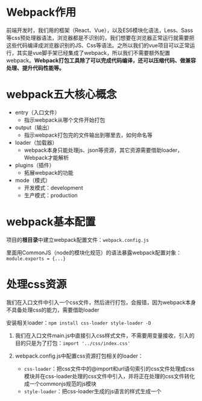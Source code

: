 # Webpack作用

前端开发时，我们用的框架（React、Vue），以及ES6模块化语法，Less、Sass等css预处理器语法，浏览器都是不识别的，我们想要在浏览器正常运行就需要把这些代码编译成浏览器识别的JS、Css等语法。之所以我们的vue项目可以正常运行，其实是vue脚手架已经集成了webpack，所以我们不需要额外配置webpack。**Webpack打包工具除了可以完成代码编译，还可以压缩代码、做兼容处理、提升代码性能等。**

# webpack五大核心概念

* entry（入口文件）
  * 指示webpack从哪个文件开始打包
* output（输出）
  * 指示webpack打包完的文件输出到哪里去，如何命名等
* loader（加载器）
  * webpack本身只能处理js、json等资源，其它资源需要借助loader，Webpack才能解析
* plugins（插件）
  * 拓展webpack的功能
* mode（模式）
  * 开发模式：development
  * 生产模式：production

# webpack基本配置

项目的**根目录**中建立webpack配置文件：`webpack.config.js`

里面用CommonJS（node的模块化规范）的语法暴露webpack配置对象：`module.exports = {...}`

# 处理css资源

我们在入口文件中引入一个css文件，然后进行打包，会报错，因为webpack本身不具备处理css的能力，需要借助loader

安装相关loader：`npm install css-loader style-loader -D`

1. 我们在入口文件main.js中直接引入css样式文件，不需要用变量接收，引入的目的只是为了打包：`import '../css/index.css'`

2. webpack.config.js中配置css资源打包相关的loader：
   * `css-loader`：把css文件中的@import和url语句索引的css文件处理成css模块并在css-loader处理的css文件中引入，并将正在处理的css文件转化成一个commonjs规范的js模块
   * `style-loader`：把css-loader生成的js语言的样式生成一个<script>标签自动添加到html页面中，相当于应用打包生成的样式（前提是html页面引入了我们webpack打包生成的文件），换句话说就是如果html页面引入了打包文件（main.js），那么自动为打包文件里的css资源创建script标签

配置注意点：loader配置对象的use属性数组中loader的调用顺序是从后往前，**先执行css-loader生成js文件，在执行style-loader将js文件通过script标签的形式自动加入html页面中**。

~~~js
{
    test: /\.css$/, //检测以.css结尾的文件，对这种文件应用以下loader
    use: [ 
        'style-loader',
        'css-loader' ,
    ]
},
~~~

打包：`npx webpack`

# 处理less资源

~~~js
// webpack.config.js
module.exports = {
    ...
    module: {
        rules: [
            {
                test: /\.less$/,
                use: [
                    "style-loader",//为css的js文件创建script标签添加到页面中
                    "css-loader",//css文件编译为commonjs模块
                    'less-loader',//将less文件编译为css文件
                ]
        	}
        ]
    }
};
~~~

# 处理Sass（Scss）资源

以及处理stylus类型的样式文件，都完全同上：安装相关loader并在webpack.config.js中进行配置。

# 处理图片资源

webpack5已经将webpack4中处理图片资源的相关loader集成到webpack内部了，我们只需要进行相关配置进行图片性能优化即可。

## 配置图片资源的打包：

~~~js
{
    test: /\.(png|jpe?g|gif|webp)$/,
    type: "asset",
}
//配置此项之后就会把入口文件（包括引申出去的文件）里的图片进行打包
~~~

## 配置图片的优化：

以下配置项意思就是：

* test：指明作用对象—是针对图片

* type：配置项类型，属于asset

* parser：转化目标——转化成dataUrl，所谓dataUrl就是把资源的url转化成字符串，这个字符串在浏览器就可以解析成资源本身，而不用发请求去联系真正的url（减少请求）

  这里我们就是把图片资源转化成base64格式的字符串，转化后图片的大小会变大，但是减少了请求次数，图片变大的程度取决于图片本身的大小，图片越小，变大的也越小。

  所以这里配置项的目的就是把小于10kb的图片转化成base64字符串从而达到优化的效果。

~~~js
{
	test: /\.(png|jpe?g|gif|webp)$/,
    type: "asset",
    parser: {
        dataUrlCondition: {
            maxSize: 10 * 1024, //10kb
        }
    }
}
~~~

经过这两个loader配置项之后，对于比较大的图片，正常打包（仍然是图片）,而对于小体积图片，不会生成打包图片，而是直接生成了base64格式的字符串。

# 修改输出文件目录

目前来说，我们执行`npx webpack`之后，所有被打包处理的资源全部输出到dist文件夹下，我们希望为图片以及js文件创建单独的文件夹进行输出。

~~~js
module.exports = {
	...
    output: {
        //path指明文件的输出路径
        path: path.resolve(__dirname, 'dist'), 
        //文件名
        filename: '/js/main.js'
    },
    ...
}
~~~

* `output.path`：对于所有文件来说webpack处理后的输出位置
* `output.filename`：**入口文件**经过webpack处理后输出的文件名

如果我们配置`path: path.resolve(__dirname, 'dist/js')`，那么图片和main.js都输出到dist下的js文件夹里，我们只想让入口文件输出到js文件夹下，而不想让图片也输出到js文件夹下，所以我们配置filename项：`filename: 'js/main.js'`而path项不变，为dist。这样配置之后打包，结果为：dist下的js文件夹里存放main.js，图片资源直接存放在dist文件夹下。

实际demo实现中稍作修改：让js文件夹外层为static文件夹（增加一层static文件夹）

**然后我们增加一个loader配置对象用来匹配图片资源的打包相关信息**

webpack配置对象结构：

~~~js
module.exports = {
	...
    module: {
        rules: [
            //loader的配置对象
            {
				...
            },
        ],
    }
    ...
}
~~~

loader配置对象：

~~~js
{
    test: /\.(png|jpe?g|gif|webp)$/,
    type: "asset",
    parser: {
        dataUrlCondition: {
            maxSize: 5 * 1024, //5kb
        }
    },
    //generator.filename配置项指test配置项指定的文件经过webpack处理后输出的文件地址以及文件名
    generator: {
        filename: 'static/images/[hash:10][ext][query]',
        /*
            输出到images文件夹下
            [hash]是一个唯一值，这里处理为文件名,:10表示只取十位
            [ext]源文件的后缀名，这里不变，仍然处理为输出文件的后缀名
            [query]携带的参数，这里可有可无
        */
    }
}
~~~

**当然filename配置项指定的输出位置是以output配置项（webpack配置对象的顶层配置项）的path指定的路径为基础的（也就是说经过路径组合，图片资源最终输出位置为__dirname/dist/static/images）**。

经过这两个配置之后，重新进行打包`npx webpack`，处理结果为static文件夹下存放images和js文件夹，里面分别存放打包处理后的图片和入口文件（main.js）。

# 打包前自动清空上次的打包内容

目前每次打包前需要手动删除dist文件夹下的内容，希望执行`npx webpack`之前自动清空，给`output`增加配置项`output.clean`为`true`即可。

~~~js
output: {
    path: path.resolve(__dirname, 'dist'), 
    filename: 'static/js/main.js',
    //打包前自动清空上次的打包内容
    clean: true,
},
~~~

# webpack5资源模块类型(asset module type)

通过添加 4 种新的模块类型替换掉了webpack5之前的相关loader

也就是loader配置对象的type属性值：

- `asset/resource` 发送一个单独的文件并导出 URL。之前通过使用 `file-loader` 实现。
- `asset/inline` 导出一个资源的 data URI。之前通过使用 `url-loader` 实现。
- `asset/source` 导出资源的源代码。之前通过使用 `raw-loader` 实现。
- `asset` 在导出一个 data URI 和发送一个单独的文件之间自动选择。之前通过使用 `url-loader`，并且配置资源体积限制实现。

**目前不是很理解具体的意义，但大致可以知道，处理图片时type值为asset，根据图片大小决定导出一个base64（dataURL）还是一个图片，然后字体图标资源用asset/resource，可能就是想确定性的输出一个文件。所以type配置项大概的功能应该就是决定输出的类型（输出一个文件，还是确定性输出dataURL，还是根据大小决定文件或者dataURL）**

# 处理字体图标资源

我们在项目中引入字体图标，并在webpack中进行打包

字体图标的本地引入：

阿里巴巴图标库中不使用生成代码，点击下载至本地，下载下来一个文件夹，把里面的css文件（iconfont.css）和三个字体文件（iconfont.ttf/.woff/.woff2）放到项目里即引入了完整的字体图标相关文件。

我们在入口文件中引入css文件（iconfont.css），即可执行打包操作，因为我们配置了css处理相关的loader，这样css文件直接解析融合到js文件中，但是三个字体文件没有相关的loader配置。所以我们为字体文件配置loader：

~~~js
{
    test: /\.(ttf|woff2?)$/,
    //不同于asset，asset会把小文件转base64，我们字体文件不需要转
    type: "asset/resource",
    //generator.filename配置项指test配置项指定的文件经过webpack处理后输出的文件地址以及文件名
    generator: {
        //把二进制字体文件输出到media文件夹中
        filename: 'static/media/[hash:10][ext][query]',
    }
}
~~~

# 处理其他资源

比如mp3、mp4等资源，loader配置都用`type: "asset/resource"`输出一个单独的文件，可以输出到`/dist/static/media`文件夹，所以直接在上面字体资源相关的loader配置项的test属性里加相关文件类型即可（拓展）。

# 处理js资源

webpack本身的打包默认只能处理js的模块化语法，而其它一些js语法是不会处理的，比如箭头函数语法，当然这些语法(某些旧版本的)浏览器也是不识别的，所以我们需要通过webpack的`Babel`（一个webpack loader）处理js资源，进行兼容性处理。

其次开发中，团队对代码的风格、格式是严格要求的，我们使用`Eslint`（一个webpack插件）进行代码格式检测。

所以js资源的处理有两步：**先完成Eslint，检测代码格式无误之后再由Babel做代码兼容性处理**。

## Eslint配置

我们使用Eslint就是写Eslint配置文件，里面写各种rules规则，将来运行Eslint时就会以写的规则对代码进行检查。

### Eslint配置文件

配置文件有很多种写法

* `.eslintrc.*`：新建配置文件，位于项目根目录，有如下文件类型，区别在于配置格式不一样
  * `.eslintrc`
  * `.eslintrc.js`
  * `.eslintrc.json`
* 在`package.json`中配置`eslintConfig`配置项

**Eslint会查找并自动读取它们，以上配置文件只需要存在一个即可。**

下面我们选择js类型的独立配置文件（`.eslintrc.js`）对一些常见的配置规则进行学习。

`.eslintrc.js`：

~~~js
module.exports =  {
    //解析选项
    parserOptions: {},
    //具体检查规则
    reluse: {},
    //继承规则（规则集合）
    extends: [],
    //...
}
~~~

1. `parserOptions`配置选项：

~~~js
parserOptions: {
    ecmaVersion: 6, // ES 语法版本
    sourceType: "module", // ES 模块化
    ecmaFeatures: { // ES 其它特性
        jsx: true //如果是 React 项目，就需要开启 jsx 语法
    }
}
~~~

2. `rules`配置选项：

~~~js
"rules": {
    /*
    	semi和quotes为规则名称，"quotes": "error"表示应用此规则并在违反quotes规则时程序报错
    */
    "semi": ["error", "always"],
    "quotes": "error",
}
~~~

rules规则对象里的键值对就是具体的规则配置，键代表规则名称，值一般取值为`"off"`、`"warn"`、`"error"`之一

* `"off"`or`0`：不使用（关闭）规则（不使用键代表的那个规则）
* `"warn"`or`1`：使用键代表的规则，违反时出现警告（不会影响代码运行，程序不退出）
* `error`or`2`：使用键代表的规则，违反时程序报错并退出

3. `extends`配置选项：

~~~js
extends: ["react-app"],
~~~

extends指定继承的rules规则集

较为有名的规则集：

* Eslint官方规则：`"eslint:recommended"`
* Vue Cli官方规则：`"plugin:vue/essential"`
* React Cli官方规则：`"react-app"`

**rules配置项配置的规则优先级高于extends获得的规则，rules规则会对extends规则进行覆盖。**

### Eslint基本使用

webpack5中eslint功能作为一个**插件**提供

1. 安装eslint相关插件：

`npm install eslint-webpack-plugin eslint --save-dev`

2. 在`webpack.config.js`中使用插件：

~~~js
const ESLintPlugin = require('eslint-webpack-plugin');

module.exports = {
  // ...
  plugins: [new ESLintPlugin({//配置对象
  	/*
  		context配置项指定需要eslint进行语法检查的文件路径
  	*/
    context: path.resolve(__dirname, "src"),
  })],
  // ...
};
~~~

3. 执行`npx webpack`命令（前提是我们已经配置了eslint配置文件—`.eslintrc.js`）

## babel配置

### babel配置文件

babel配置文件也有多种写法：

* `babel.config.*`：新建配置文件，位于项目的根目录
  * `babel.config.js`
  * `babel.config.json`
* `.babelrc.*`：新建配置文件，位于项目的根目录
  * `.babelrc`
  * `.babelrc.js`
  * `.babelrc.json`
* `package.json`中配置`babel`配置项

**Babel会查找并自动读取它们，以上配置文件只需要存在一个即可。**

以`babel.config.js`为例：

~~~js
module.exports = {
    // 预设
    presets: [],
}
~~~

1. presets（预设）配置选项：

简单理解就是一组Babel插件，拓展Babel的功能

* `"@babel/preset-env"`：一个智能预设，功能是允许使用最新的javascript。
* `"@babel/preset-react"`：用来编译React jsx 语法的预设
* `"@babel/preset-typescript"`：用来编译TypeScript语法的预设

### babel基本使用

1. 安装babel相关的包

`npm install -D babel-loader @babel/core @babel/preset-env`

2. webpack配置文件增加loader配置项

~~~js
{
    /*
    	babel主要处理js文件的ES6语法，所以test匹配js文件
    */
    test: /\.m?js$/,
    /*
    	排除node_modules文件夹下的js文件
    */
    exclude: /node_modules/,
    /*
    	使用'babel-loader'
    */
    loader: 'babel-loader',
    /*
    	等价于babel配置文件，有babel配置文件的话，options配置项可以省略
    */
    options: {
        presets: ['@babel/preset-env']
    }
}
~~~

我们省略有关babel的loader配置项中的`options`，然后使用配置文件`babel.config.js`：

~~~js
module.exports = {
    //简单使用一个智能预设：编译ES6的语法为更古老的语法，增加兼容性
	presets: ['@babel/preset-env'],
}
~~~

配置文件效果等价于loader中配置`options`

# 处理Html资源

我们目前在`public/index.html`文件中通过手动引入的方式引入了打包生成的main.js（`<script src="../dist/static/js/main.js"></script>`）。

我们使用插件`HtmlWebpackPlugin`，作用是在dist文件夹下生成一个index.html，这个html文件内自动引入了我们打包生成的js文件。

1. 安装相关包

`npm install --save-dev html-webpack-plugin`

2. webpack配置文件中引入并使用此插件即可

~~~js
const HtmlWebpackPlugin = require('html-webpack-plugin');
module.exports = {
  ...
  /*
  	new HtmlWebpackPlugin()直接这样配置生成的index.html虽然引入了打包生成的js资源，但结构并没有保留，我们需要template属性指定生成的index.html以哪个html资源为模板
  */
  plugins: [new HtmlWebpackPlugin(
  	template: path.resolve(__dirname, "public/index.html")
  )],
};
~~~

这样打包后在dist文件夹下生成了一个自动引入了打包的js资源的html文件，且结构与template指定的html文件相同。

# 配置开发服务器&自动化打包（服务器端打包呈现效果，但不输出到dist文件夹）

因为代码修改并保存之后并不会改变我们打包后的资源，要想看到代码改变的效果，需要手动重新进行打包。我们希望每次保存代码后自动进行打包。

1. `npm i webpack-dev-server -D`
2. webpack配置文件的顶级配置对象：

~~~js
devServer: {
    host: "localhost", // 启动服务器域名
    port: "3000", // 启动服务器端口号
    open: true, //是否自动打开浏览器
},
~~~

3. 命令行执行：`npx webpack serve`

注意：**执行npx webpack serve启动起来项目之后，（浏览器中）会根据代码的保存实时更新呈现效果，但并不会在项目的dist文件夹下真正的进行打包（dist文件夹内容不变，代码更新之后在服务器端进行实时打包并呈现）**。

# 配置生产模式的webpack配置文件

修改配置文件结构，根目录下创建config文件夹，下置`webpack.dev.js`和`webpack.prod.js`分别对应开发模式和生产模式下的webpack配置文件。

## `config/webpack.dev.js`：

因为webpack配置文件路径的改变，对`config/webpack.dev.js`进行修改（在原`webpack.config.js`基础上）：

entry配置项：`entry: "./src/main.js"`使用的相对路径，无需修改，因为我们在执行打包命令时所在的位置还是根目录，进行开发模式打包：`npx webpack serve --config ./config/webpack.dev.js`，只是说我们在根目录执行打包命令，系统不会帮我们自动查询webpack配置文件了，需要我们用`--config`手动指明webpack配置文件的位置。对于打包命令来说，我们打包的位置还是在项目的根目录，所以`config/webpack.dev.js`中的相对路径无需修改。只需要修改所有的绝对路径即可（所有的`path.resolve(__dirname, "path")`修改为`path.resolve(__dirname, "../path")`）。

因为开发模式没有输出（不会修改dist），所以`output`配置项的`path`属性可以设置为`undefined`，并删除`clean`属性（但是`filename`属性需要保留）。

此时我们进行开发模式下的打包执行`npx webpack serve --config ./config/webpack.dev.js`即可。

## `config/webpack.prod.js`：

生产模式的修改类似，对所有的绝对路径进行修改，并且删除`devServer`配置项。因为生产模式下，我们打包需要真实的输出。

**将`mode`配置项属性值改为`production`（两种模式的核心区别）**

此时我们执行`npx webpack --config ./config/webpack.prod.js`即进行生产模式下的打包。生产模式下打包dist下输出的文件都是进行压缩后的。

## 简化打包操作

`package.json`中添加配置项：

~~~JSON
"scripts": {
  "start": "npm run dev",
  "dev": "webpack serve --config ./config/webpack.dev.js",
  "build": "webpack --config ./config/webpack.prod.js"
},
~~~

配置后：

* `npm start` **==**`npm run dev`
* `npm run dev`**==**`npx webpack serve --config ./config/webpack.dev.js`
* `npm run build`**==**`npx webpack --config ./config/webpack.prod.js`